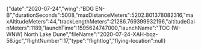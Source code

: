 {"date":"2020-07-24","wing":"BDG EN-B","durationSeconds":5008,"maxDistanceMeters":5202.801378082316,"maxAltitudeMeters":44,"trackLengthMeters":21286.769399932196,"altitudeGainMeters":1189,"launchTime":1595624747000,"launchName":"TOC (W-WNW) North Lake Dune","fileName":"2020-07-24-XAH-bqz-56.igc","flightNumber":17,"type":"flightlog","flying-location":null}
